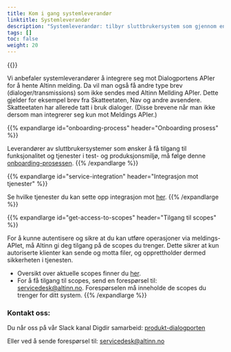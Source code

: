 ```yaml
---
title: Kom i gang systemleverandør
linktitle: Systemleverandør
description: "Systemleverandør: tilbyr sluttbrukersystem som gjennom en maskin-til-maskin-integrasjon som (blant annet) kan motta motta Altinn Melding."
tags: []
toc: false
weight: 20
---
```


{{<children />}}

Vi anbefaler systemleverandører å integrere seg mot Dialogportens APIer for å hente Altinn melding. Da vil man også få andre type brev (dialoger/transmissions) som ikke sendes med Altinn Mellding APIer. Dette gjelder for eksempel brev fra Skatteetaten, Nav og andre avsendere. Skatteetaten har allerede tatt i bruk dialoger. (Disse brevene når man ikke dersom man integrerer seg kun mot Meldings APIer.) 


{{% expandlarge id="onboarding-process" header="Onboarding prosess" %}}

Leverandører av sluttbrukersystemer som ønsker å få tilgang til funksjonalitet og tjenester i test- og produksjonsmiljø, må følge denne [onboarding-prosessen](https://samarbeid.digdir.no/altinn/kom-i-gang/2868).
{{% /expandlarge %}}


{{% expandlarge id="service-integration" header="Integrasjon mot tjenester" %}}

Se hvilke tjenester du kan sette opp integrasjon mot [her](https://samarbeid.digdir.no/altinn/integrasjon-mot-tjenester/2412).
{{% /expandlarge %}}


{{% expandlarge id="get-access-to-scopes" header="Tilgang til scopes" %}}

For å kunne autentisere og sikre at du kan utføre operasjoner via meldings-APIet, må Altinn gi deg tilgang på de scopes du trenger. Dette sikrer at kun autoriserte klienter kan sende og motta filer, og opprettholder dermed sikkerheten i tjenesten. 
- Oversikt over aktuelle scopes finner du [her](https://samarbeid.digdir.no/altinn/scopeoversikt-produkt-og-funksjonsomrade/3017).
- For å få tilgang til scopes, send en forespørsel til: [servicedesk@altinn.no](mailto:servicedesk@altinn.no). Forespørselen må inneholde de scopes du trenger for ditt system.
{{% /expandlarge %}}

### Kontakt oss:

Du når oss på vår Slack kanal Digdir samarbeid: [produkt-dialogporten](https://digdir-samarbeid.slack.com/archives/C069J6N7S00)

Eller ved å sende forespørsel til: [servicedesk@altinn.no](servicedesk@altinn.no)